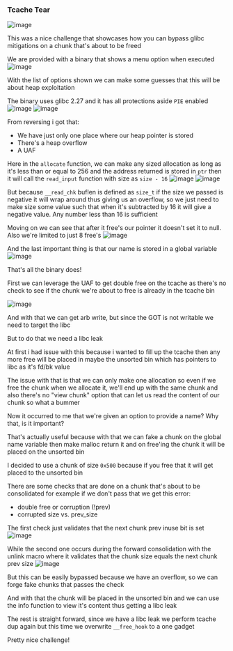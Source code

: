 <h3> Tcache Tear </h3>

![image](https://github.com/user-attachments/assets/ebaf39a1-fc08-4b28-bdbe-002351d5f767)

This was a nice challenge that showcases how you can bypass glibc mitigations on a chunk that's about to be freed

We are provided with a binary that shows a menu option when executed
![image](https://github.com/user-attachments/assets/3e8c1981-f15e-4680-90b1-8321b762aad0)

With the list of options shown we can make some guesses that this will be about heap exploitation

The binary uses glibc 2.27 and it has all protections aside `PIE` enabled 
![image](https://github.com/user-attachments/assets/001835f1-41c1-4223-b6db-e4021e2fa632)
![image](https://github.com/user-attachments/assets/c07bc682-c844-4361-88dc-ff4b6f336c78)

From reversing i got that:
- We have just only one place where our heap pointer is stored
- There's a heap overflow
- A UAF

Here in the `allocate` function, we can make any sized allocation as long as it's less than or equal to 256 and the address returned is stored in `ptr` then it will call the `read_input` function with size as `size - 16`
![image](https://github.com/user-attachments/assets/50e33f2d-4562-4788-8372-24a8c8e77ed2)
![image](https://github.com/user-attachments/assets/ef2304cd-9fb8-4168-9e97-9ddca82c2478)

But because `__read_chk` buflen is defined as `size_t` if the size we passed is negative it will wrap around thus giving us an overflow, so we just need to make size some value such that when it's subtracted by 16 it will give a negative value. Any number less than 16 is sufficient

Moving on we can see that after it free's our pointer it doesn't set it to null. Also we're limited to just 8 free's
![image](https://github.com/user-attachments/assets/69b33468-2288-401e-b31a-3c2115763885)

And the last important thing is that our name is stored in a global variable
![image](https://github.com/user-attachments/assets/c813106d-ca4a-4876-b84a-6dc6c6636e64)

That's all the binary does!

First we can leverage the UAF to get double free on the tcache as there's no check to see if the chunk we're about to free is already in the tcache bin

![image](https://github.com/user-attachments/assets/66df5bff-83d9-4a37-9a4a-51eae585c9e2)

And with that we can get arb write, but since the GOT is not writable we need to target the libc

But to do that we need a libc leak

At first i had issue with this because i wanted to fill up the tcache then any more free will be placed in maybe the unsorted bin which has pointers to libc as it's fd/bk value

The issue with that is that we can only make one allocation so even if we free the chunk when we allocate it, we'll end up with the same chunk and also there's no "view chunk" option that can let us read the content of our chunk so what a bummer

Now it occurred to me that we're given an option to provide a name? Why that, is it important?

That's actually useful because with that we can fake a chunk on the global name variable then make malloc return it and on free'ing the chunk it will be placed on the unsorted bin

I decided to use a chunk of size `0x500` because if you free that it will get placed to the unsorted bin 

There are some checks that are done on a chunk that's about to be consolidated for example if we don't pass that we get this error:
- double free or corruption (!prev)
- corrupted size vs. prev_size

The first check just validates that the next chunk prev inuse bit is set
![image](https://github.com/user-attachments/assets/b7509c42-312e-403d-80fd-2717dcc29b48)

While the second one occurs during the forward consolidation with the unlink macro where it validates that the chunk size equals the next chunk prev size
![image](https://github.com/user-attachments/assets/17bc4767-b285-4024-98ab-eac02e71ba4d)

But this can be easily bypassed because we have an overflow, so we can forge fake chunks that passes the check

And with that the chunk will be placed in the unsorted bin and we can use the info function to view it's content thus getting a libc leak

The rest is straight forward, since we have a libc leak we perform tcache dup again but this time we overwrite `__free_hook` to a one gadget

Pretty nice challenge!


























